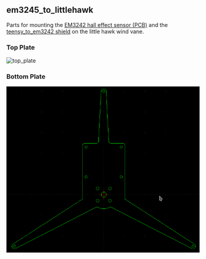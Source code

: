 ## em3245_to_littlehawk  

Parts for mounting the [EM3242 hall effect sensor
(PCB)](https://github.com/willdickson/angle_sensor_em3242) and the
[teensy_to_em3242 shield](https://github.com/willdickson/teensy_to_em3242) on
the little hawk wind vane.


### Top Plate

![top_plate](images/top.jpg)

### Bottom Plate

![bottom_plate](images/bottom.png)











